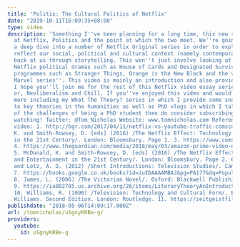 ```yaml
---
title: 'Politix: The Cultural Politics of Netflix'
date: "2019-10-11T16:09:35+08:00"
type: video
description: 'Something I''ve been planning for a long time, this new series looks
  at Netflix, Politics and the point at which the two meet. We''re going to be taking
  a deep dive into a number of Netflix Original series in order to explore how they
  reflect our social, political and cultural context (namely contemporary neoliberalism)
  back at us through storytelling. This won''t just involve looking at the various
  Netflix political dramas such as House of Cards and Designated Survivor but also
  programmes such as Stranger Things, Orange is the New Black and the various Netflix
  Marvel series''. This video is mainly an introduction and also provides some context.
  I hope you''ll join me for the rest of this Netflix video essay series: Politix,
  or, Neoliberalism and Chill. If you''ve enjoyed this video and would like to see
  more including my What The Theory? series in which I provide some snappy introductions
  to key theories in the humanities as well as PhD vlogs in which I talk about some
  of the challenges of being a PhD student then do consider subscribing. Thanks for
  watching! Twitter: @Tom_Nicholas Website: www.tomnicholas.com References form this
  video: 1. http://bgr.com/2017/04/11/netflix-vs-youtube-traffic-comscore/ 2. McDonald,
  K. and Smith-Rowsey, D. [eds] (2016) /The Netflix Effect: Technology and Entertainment
  in the 21st Century/. London: Bloomsbury. Page 1. 3. https://www.comscore.com/Insights/Blog/OTT-Breaks-Out-of-Its-Netflix-Shell
  4. https://www.theguardian.com/media/2018/may/03/amazon-prime-video-outpaces-netflix-in-uk-on-demand-market
  5. McDonald, K. and Smith-Rowsey, D. [eds] (2016) /The Netflix Effect: Technology
  and Entertainment in the 21st Century/. London: Bloomsbury. Page 2. 6. Gray, J.
  and Lotz, A. D. (2012) /Short Introductions: Television Studies/. Cambridge: Polity.
  7. https://books.google.co.uk/books?id=iuIDAAAAMBAJ&pg=PA177&dq=Popular+Science+1930+plane+%22Popular+Mechanics%22&hl=en&ei=F1pgTsXYNInUgQfhoo2PAQ&sa=X&oi=book_result&ct=result&sqi=2&redir_esc=y#v=onepage&q&f=true
  8. James, L. (2006) /The Victorian Novel/. Oxford: Blackwell Publishing. Page 6.
  9. https://ia802705.us.archive.org/26/items/LiteraryTheoryAnIntroduction/literary-theory_an-introduction_terry-eagleton.pdf
  10. Williams, R. (1990) /Television: Technology and Cultural Form/. Edited by Ederyn
  Williams. Second Edition. London: Routledge. 11. https://zeitgeistfilms.com/film/pervertsguidetoideology'
publishdate: "2018-05-06T14:09:17.000Z"
url: /tomnicholas/uSgnyKRBe-g/
providers:
  youtube:
    id: uSgnyKRBe-g
---
```

